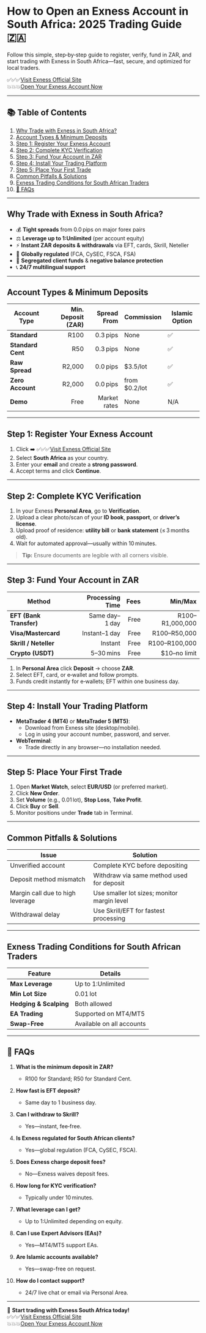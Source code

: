 # How to Open an Exness Account in South Africa: 2025 Trading Guide 🇿🇦

Follow this simple, step‑by‑step guide to register, verify, fund in ZAR, and start trading with Exness in South Africa—fast, secure, and optimized for local traders.

✅✅✅[Visit Exness Official Site](https://one.exnesstrack.org/a/newup2)  
💥💥💥[Open Your Exness Account Now](https://one.exnesstrack.org/boarding/sign-up/a/newup2)  

---

## 📚 Table of Contents

1. [Why Trade with Exness in South Africa?](#why-trade-with-exness-in-south-africa)  
2. [Account Types & Minimum Deposits](#account-types--minimum-deposits)  
3. [Step 1: Register Your Exness Account](#step-1-register-your-exness-account)  
4. [Step 2: Complete KYC Verification](#step-2-complete-kyc-verification)  
5. [Step 3: Fund Your Account in ZAR](#step-3-fund-your-account-in-zar)  
6. [Step 4: Install Your Trading Platform](#step-4-install-your-trading-platform)  
7. [Step 5: Place Your First Trade](#step-5-place-your-first-trade)  
8. [Common Pitfalls & Solutions](#common-pitfalls--solutions)  
9. [Exness Trading Conditions for South African Traders](#exness-trading-conditions-for-south-african-traders)  
10. [📌 FAQs](#faqs)  

---

## Why Trade with Exness in South Africa?

- 💰 **Tight spreads** from 0.0 pips on major forex pairs  
- ⚖️ **Leverage up to 1:Unlimited** (per account equity)  
- ⚡ **Instant ZAR deposits & withdrawals** via EFT, cards, Skrill, Neteller  
- 🔐 **Globally regulated** (FCA, CySEC, FSCA, FSA)  
- 🏦 **Segregated client funds** & **negative balance protection**  
- 📞 **24/7 multilingual support**  

---

## Account Types & Minimum Deposits

| Account Type       | Min. Deposit (ZAR) | Spread From | Commission    | Islamic Option |
|--------------------|-------------------:|-------------:|---------------|----------------|
| **Standard**       | R100               | 0.3 pips     | None          | ✅              |
| **Standard Cent**  | R50                | 0.3 pips     | None          | ✅              |
| **Raw Spread**     | R2,000             | 0.0 pips     | $3.5/lot      | ✅              |
| **Zero Account**   | R2,000             | 0.0 pips     | from $0.2/lot | ✅              |
| **Demo**           | Free               | Market rates | None          | N/A             |

---

## Step 1: Register Your Exness Account

1. Click ➡️ ✅✅✅[Visit Exness Official Site](https://one.exnesstrack.org/a/newup2)  
2. Select **South Africa** as your country.  
3. Enter your **email** and create a **strong password**.  
4. Accept terms and click **Continue**.  

---

## Step 2: Complete KYC Verification

1. In your Exness **Personal Area**, go to **Verification**.  
2. Upload a clear photo/scan of your **ID book**, **passport**, or **driver’s license**.  
3. Upload proof of residence: **utility bill** or **bank statement** (≤ 3 months old).  
4. Wait for automated approval—usually within 10 minutes.  

> **Tip:** Ensure documents are legible with all corners visible.

---

## Step 3: Fund Your Account in ZAR

| Method                   | Processing Time  | Fees | Min/Max      |
|--------------------------|-----------------:|-----:|-------------:|
| **EFT (Bank Transfer)**  | Same day–1 day   | Free | R100–R1,000,000 |
| **Visa/Mastercard**      | Instant–1 day    | Free | R100–R50,000   |
| **Skrill / Neteller**    | Instant          | Free | R100–R100,000  |
| **Crypto (USDT)**        | 5–30 mins        | Free | $10–no limit   |

1. In **Personal Area** click **Deposit** → choose **ZAR**.  
2. Select EFT, card, or e‑wallet and follow prompts.  
3. Funds credit instantly for e‑wallets; EFT within one business day.  

---

## Step 4: Install Your Trading Platform

- **MetaTrader 4 (MT4)** or **MetaTrader 5 (MT5)**:  
  - Download from Exness site (desktop/mobile).  
  - Log in using your account number, password, and server.  
- **WebTerminal**:  
  - Trade directly in any browser—no installation needed.  

---

## Step 5: Place Your First Trade

1. Open **Market Watch**, select **EUR/USD** (or preferred market).  
2. Click **New Order**.  
3. Set **Volume** (e.g., 0.01 lot), **Stop Loss**, **Take Profit**.  
4. Click **Buy** or **Sell**.  
5. Monitor positions under **Trade** tab in Terminal.  

---

## Common Pitfalls & Solutions

| Issue                          | Solution                                      |
|--------------------------------|-----------------------------------------------|
| Unverified account             | Complete KYC before depositing                 |
| Deposit method mismatch        | Withdraw via same method used for deposit      |
| Margin call due to high leverage | Use smaller lot sizes; monitor margin level   |
| Withdrawal delay               | Use Skrill/EFT for fastest processing          |

---

## Exness Trading Conditions for South African Traders

| Feature                 | Details                          |
|-------------------------|----------------------------------|
| **Max Leverage**        | Up to 1:Unlimited                |
| **Min Lot Size**        | 0.01 lot                         |
| **Hedging & Scalping**  | Both allowed                     |
| **EA Trading**          | Supported on MT4/MT5             |
| **Swap-Free**           | Available on all accounts        |

---

## 📌 FAQs

1. **What is the minimum deposit in ZAR?**  
   - R100 for Standard; R50 for Standard Cent.  

2. **How fast is EFT deposit?**  
   - Same day to 1 business day.  

3. **Can I withdraw to Skrill?**  
   - Yes—instant, fee‑free.  

4. **Is Exness regulated for South African clients?**  
   - Yes—global regulation (FCA, CySEC, FSCA).  

5. **Does Exness charge deposit fees?**  
   - No—Exness waives deposit fees.  

6. **How long for KYC verification?**  
   - Typically under 10 minutes.  

7. **What leverage can I get?**  
   - Up to 1:Unlimited depending on equity.  

8. **Can I use Expert Advisors (EAs)?**  
   - Yes—MT4/MT5 support EAs.  

9. **Are Islamic accounts available?**  
   - Yes—swap-free on request.  

10. **How do I contact support?**  
    - 24/7 live chat or email via Personal Area.  

---

🚀 **Start trading with Exness South Africa today!**  
✅✅✅[Visit Exness Official Site](https://one.exnesstrack.org/a/newup2)  
💥💥💥[Open Your Exness Account Now](https://one.exnesstrack.org/boarding/sign-up/a/newup2)  

